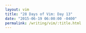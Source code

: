 ```yaml
---
layout: vim
title: "28 Days of Vim: Day 13"
date: "2015-06-19 06:00:00 -0400"
permalink: /writing/vim/:title.html
---
```


